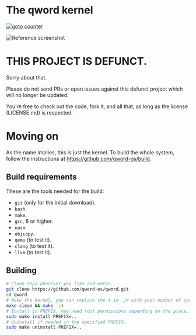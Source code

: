 # The qword kernel

[![goto counter](https://img.shields.io/github/search/qword-os/qword/goto.svg)](https://github.com/qword-os/qword/search?q=goto)

![Reference screenshot](/screenshot.png?raw=true "Reference screenshot")

# THIS PROJECT IS DEFUNCT.
Sorry about that.

Please do not send PRs or open issues against this defunct project which will
no longer be updated.

You're free to check out the code, fork it, and all that, as long as the license
(LICENSE.md) is respected.

# Moving on
As the name implies, this is just the kernel. To build the whole system, follow the
instructions at <https://github.com/qword-os/build>.

## Build requirements

These are the tools needed for the build:
- `git` (only for the initial download).
- `bash`.
- `make`.
- `gcc`, 8 or higher.
- `nasm`.
- `objcopy`.
- `qemu` (to test it).
- `clang` (to test it).
- `llvm` (to test it).

## Building

```bash
# Clone repo wherever you like and enter.
git clone https://github.com/qword-os/qword.git
cd qword
# Make the kernel, you can replace the 4 in -j4 with your number of cores + 1.
make clean && make -j4
# Install in PREFIX, may need root permissions depending on the place.
sudo make install PREFIX=..
# Uninstall if needed in the specified PREFIX.
sudo make uninstall PREFIX=..
```
